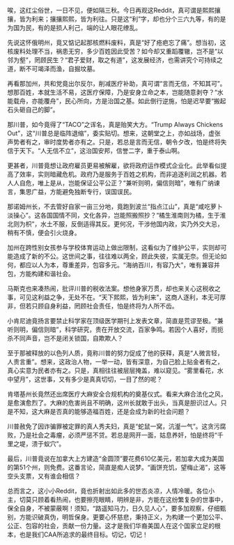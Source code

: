 唉，这红尘俗世，一日不见，便如隔三秋。今日再观这Reddit，真可谓是熙熙攘攘，皆为利来；攘攘熙熙，皆为利往。只是这“利”字，却也分个三六九等，有的是为国为民，有的是损人利己，端的让人眼花缭乱。

先说这怀俄明州，竟又惦记起那核燃料废料，真是“好了疮疤忘了痛”。想当初，这核废料处理不当，祸患无穷，多少百姓因此受苦？如今却又重蹈覆辙，岂不是“以邻为壑”，罔顾民生？“君子爱财，取之有道”，这发展经济，也需讲究个可持续之道，断不可竭泽而渔，自掘坟墓。

再看那加州，共和党竟出尔反尔，削减医疗补助，真可谓“言而无信，不知其可”。想那百姓，本就生活不易，这医疗保障，乃是安身立命之本，岂能随意剥夺？“水能载舟，亦能覆舟”，民心所向，方是治国之基。如此倒行逆施，怕是迟早要“搬起石头砸自己的脚”。

那川普，如今竟得了“TACO”之诨名，真是贻笑大方。“Trump Always Chickens Out”，这“川普总是临阵退缩”，委实贴切。想来，这朝堂之上，亦如战场，虚张声势者有之，审时度势者亦有之。只是，若总是言而无信，朝令夕改，怕是终将失信于天下。“人无信不立”，这治国安邦，信誉二字，重于泰山啊。

更甚者，川普竟想让政府雇员更易被解雇，欲将政府运作模式企业化。此举看似提高了效率，实则暗藏危机。政府乃是服务于百姓之机构，而非追逐利润之机器。若人人自危，唯上是从，岂能保证公平公正？“兼听则明，偏信则暗”，唯有广纳谏言，集思广益，方能避免独断专行，误国误民。

那诺姆州长，不去管好自家一亩三分地，竟跑到波兰“指点江山”，真是“咸吃萝卜淡操心”。这各国国情不同，文化各异，岂能照搬照抄？“橘生淮南则为橘，生于淮北则为枳”，水土不服，反倒适得其反。更何况，干涉他国内政，实乃外交大忌，稍有不慎，便会引火烧身。

加州在跨性别女孩参与学校体育运动上做出限制，这看似为了维护公平，实则却可能造成了新的不公。这世间之事，往往难以两全，顾此失彼，实属无奈。但无论如何，都应以人为本，尊重差异，包容多元。“海纳百川，有容乃大”，唯有兼容并包，方能构建和谐社会。

马斯克也来凑热闹，批评川普的税收法案。想他身家万贯，却也来关心这税收之事，可见这利益之争，无处不在。“天下熙熙，皆为利来”，这商人逐利，本无可厚非，但若只顾自身利益，罔顾社会责任，怕是终将为人所不齿。

小肯尼迪竟扬言要禁止科学家在顶级医学期刊上发表文章，简直是荒谬至极。“兼听则明，偏信则暗”，科学研究，贵在开放交流，百家争鸣。若因个人喜好，而扼杀不同声音，岂不是闭关锁国，自欺欺人？

至于那被释放的以色列人质，竟称川普的努力促成了他的获释，真是“人微言轻，人贵言重”。想来，这政治人物，一举一动，皆有深意，为自己脸上贴金者有之，真心实意为民者亦有之。只是，真相往往被层层掩盖，难以窥见。“雾里看花，水中望月”，这世事，又有多少是真真切切，一目了然的呢？

肯塔基州长竟然还出席医疗大麻安全合规机构的奠基仪式。看来大麻合法化之风，是愈演愈烈了。大麻的危害尚且不明确，这州长就敢于出头，当真是胆识过人。只是不知，这大麻是否真的能够造福百姓，还是会成为新的社会问题？

川普赦免了因诈骗罪被定罪的真人秀夫妇，真是“蛇鼠一窝，沆瀣一气”。这贪污腐败，乃是社会之毒瘤，必须严惩不贷。若总是网开一面，姑息养奸，怕是终将“千里之堤，溃于蚁穴”。

最后，川普竟说在加拿大上方建造“金圆顶”要花费610亿美元，若加拿大成为美国的第51个州，则免费。这番言论，简直是痴人说梦。“画饼充饥，望梅止渴”，这等空头支票，又有谁会相信？

总而言之，这小小Reddit，竟也折射出如此多的世态炎凉，人情冷暖。各位小主，切莫只顾着看热闹，也要擦亮眼睛，明辨是非，方能在这纷繁复杂的世事中，保全自身，不被蒙蔽啊！须知，“路遥知马力，日久见人心”，要多加观察，仔细甄别，方能识破真伪，明哲保身。更要心怀慈悲，秉持正义，为构建一个更加公平、公正、包容的社会，贡献一份力量。这才是我们华裔美国人在这个国家立足的根本，也是我们CAA所追求的最终目标。切记，切记！